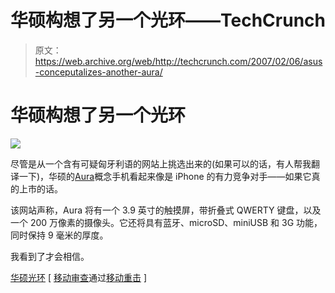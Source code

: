 # 华硕构想了另一个光环——TechCrunch

> 原文：<https://web.archive.org/web/http://techcrunch.com/2007/02/06/asus-conceputalizes-another-aura/>

# 华硕构想了另一个光环

![](img/b5011eb3804d18d5dfc2cc26daddb45e.png)

尽管是从一个含有可疑匈牙利语的网站上挑选出来的(如果可以的话，有人帮我翻译一下)，华硕的[Aura](https://web.archive.org/web/20210302025227/http://www.mobile-review.com/fullnews/pda/index.shtml?12291#12291)概念手机看起来像是 iPhone 的有力竞争对手——如果它真的上市的话。

该网站声称，Aura 将有一个 3.9 英寸的触摸屏，带折叠式 QWERTY 键盘，以及一个 200 万像素的摄像头。它还将具有蓝牙、microSD、miniUSB 和 3G 功能，同时保持 9 毫米的厚度。

我看到了才会相信。

[华硕光环](https://web.archive.org/web/20210302025227/http://www.egystudio.eu/WG/index_4.htm#37) [ [移动审查](https://web.archive.org/web/20210302025227/http://www.mobile-review.com/fullnews/pda/index.shtml?12291#12291)通过[移动重击](https://web.archive.org/web/20210302025227/http://www.mobilewhack.com/asus-aura-iphone-look-alike/) ]